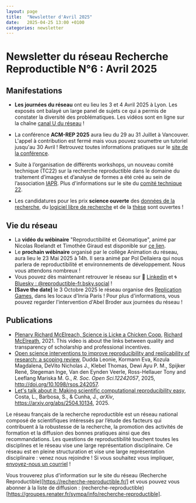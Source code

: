 ```yaml
---
layout: page
title:  "Newsletter d'Avril 2025"
date:   2025-04-25 13:00 +0100
categories: newsletter
---
```


# Newsletter du réseau Recherche Reproductible N°6 : Avril 2025

## Manifestations

* **Les journées du réseau** ont eu lieu les 3 et 4 Avril 2025 à Lyon. Les exposés ont balayé un large panel
  de sujets ce qui a permis de constater la diversité des problématiques.
  Les vidéos sont en ligne sur la chaîne [canal U du réseau](https://www.canal-u.tv/chaines/rfrr) !
* La conférence **ACM-REP 2025** aura lieu du 29 au 31 Juillet à Vancouver.
L'appel à contribution est fermé mais vous pouvez soumettre un tutoriel jusqu'au 30 Avril ! Retrouvez toutes informations pratiques sur le  [site de la conférence](https://acm-rep.github.io/2025/).

* Suite à l’organisation de différents workshops, un nouveau comité technique (TC22) sur la recherche reproductible dans le domaine du traitement d’images et d’analyse de formes a été créé au sein de l’association
  [IAPR](https://iapr.org/). Plus d'informations sur le site du [comité technique 22](https://tc22-team.github.io/TC22/index.html).

* Les candidatures pour les prix **science ouverte** des [données de la recherche](https://www.ouvrirlascience.fr/les-candidatures-pour-le-prix-science-ouverte-des-donnees-de-la-recherche-2025-sont-ouvertes/), du [logiciel libre de recherche](https://www.ouvrirlascience.fr/les-candidatures-pour-le-prix-science-ouverte-du-logiciel-libre-de-recherche-2025-sont-ouvertes/) et de la [thèse](https://www.ouvrirlascience.fr/les-candidatures-pour-les-prix-science-ouverte-2025-de-la-these-sont-ouvertes/) sont ouvertes !


## Vie du réseau
* La **vidéo du wébinaire** "Reproductibilité et Géomatique",
  animé par Nicolas Roelandt et Timothée Giraud est disponible sur
  [ce lien](https://www.recherche-reproductible.fr/past-webinaires/2025/03/28/Geomatique.html).
* Le **prochain wébinaire** organisé par le collège Animation du réseau, aura lieu le 23 Mai 2025 à 14h.
    Il sera animé par Pol Dellaiera qui nous parlera de reproductibilité et environnements de développement. Nous vous attendons nombreux !
* Vous pouvez dès maintenant retrouver le réseau sur
  🔗 [Linkedin](https://www.linkedin.com/company/r%C3%A9seau-fran%C3%A7ais-de-la-recherche-reproductible/) et
    🌀 [Bluesky : @reproductible-fr.bsky.social](https://bsky.app/profile/reproductible-fr.bsky.social) !
* **[Save the date]** le 3 Octobre 2025 le réseau organise des
  [Replication Games](https://i4replication.org/blog%20Games.html), dans les locaux d'Inria Paris ! Pour plus d'informations, vous pouvez regarder l'intervention d'Abel Broder aux journées du réseau !

## Publications

* [Plenary Richard McElreach, Science is Licke a Chicken Coop](https://www.youtube.com/watch?v=d8LqFO1dk-w),
      [Richard McElreath](https://www.youtube.com/@rmcelreath), 2021.
      This video is about the links between quality and transparency of scholarship and professional incentives.
* [Open science interventions to
    improve reproducibility and replicability of research: a scoping review](https://royalsocietypublishing.org/doi/10.1098/rsos.242057), Dudda Leonie, Kormann Eva, Kozula Magdalena, DeVito Nicholas J., Klebel Thomas, Dewi Ayu P. M., Spijker René, Stegeman Inge,
      Van den Eynden Veerle, Ross-Hellauer Tony and Leeflang Mariska M. G.,  *R. Soc. Open Sci.12242057*, 2025,
http://doi.org/10.1098/rsos.242057.
* [Let's talk about it: Making scientific computational reproducibility easy](https://arxiv.org/abs/2504.10134),
  Costa, L., Barbosa, S., & Cunha, J., <i>arXiv</i>, https://arxiv.org/abs/2504.10134, 2025.


Le réseau français de la recherche reproductible est un réseau national composé de scientifiques intéressés par l’étude des facteurs qui contribuent à la robustesse de la recherche, la promotion des activités de formation et la diffusion des bonnes pratiques ainsi que des recommandations. Les questions de reproductibilité touchent toutes les disciplines et le réseau vise une large représentation disciplinaire. Ce réseau est en pleine structuration et vise une large représentation disciplinaire : venez nous rejoindre ! Si vous souhaitez vous impliquer, [envoyez-nous un courriel](mailto:contact@recherche-reproductible.fr) !

Vous trouverez plus d'information sur le site du réseau (Recherche Reproductible)[https://recherche-reproductible.fr/] et vous pouvez vous abonner à la liste de diffusion : (recherche-reproductible)[https://groupes.renater.fr/sympa/info/recherche-reproductible].
